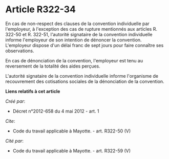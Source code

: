 # Article R322-34

En cas de non-respect des clauses de la convention individuelle par l'employeur, à l'exception des cas de rupture mentionnés
aux articles R. 322-50 et R. 322-51, l'autorité signataire de la convention individuelle informe l'employeur de son intention
de dénoncer la convention. L'employeur dispose d'un délai franc de sept jours pour faire connaître ses observations. 

En cas de dénonciation de la convention, l'employeur est tenu au reversement de la totalité des aides perçues. 

L'autorité signataire de la convention individuelle informe l'organisme de recouvrement des cotisations sociales de la
dénonciation de la convention.

**Liens relatifs à cet article**

_Créé par_:

  - Décret n°2012-658 du 4 mai 2012 - art. 1

_Cite_:

  - Code du travail applicable à Mayotte. - art. R322-50 (V)

_Cité par_:

  - Code du travail applicable à Mayotte. - art. R322-59 (V)
